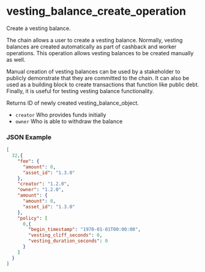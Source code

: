 # vesting_balance_create_operation

Create a vesting balance.

The chain allows a user to create a vesting balance. Normally, vesting balances are created automatically as part of cashback and worker operations. This operation allows vesting balances to be created manually as well.

Manual creation of vesting balances can be used by a stakeholder to publicly demonstrate that they are committed to the chain. It can also be used as a building block to create transactions that function like public debt.  Finally, it is useful for testing vesting balance functionality.

Returns ID of newly created vesting_balance_object.

- `creator` Who provides funds initially
- `owner` Who is able to withdraw the balance

### JSON Example

```json
[
  32,{
    "fee": {
      "amount": 0,
      "asset_id": "1.3.0"
    },
    "creator": "1.2.0",
    "owner": "1.2.0",
    "amount": {
      "amount": 0,
      "asset_id": "1.3.0"
    },
    "policy": [
      0,{
        "begin_timestamp": "1970-01-01T00:00:00",
        "vesting_cliff_seconds": 0,
        "vesting_duration_seconds": 0
      }
    ]
  }
]
```